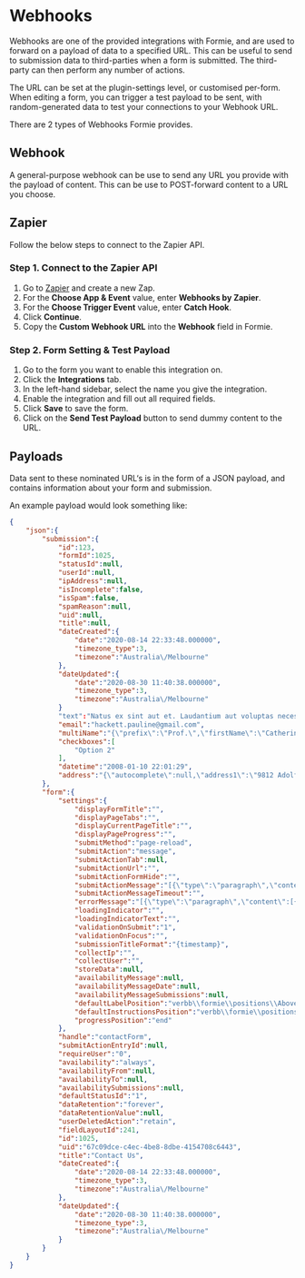 # Webhooks
Webhooks are one of the provided integrations with Formie, and are used to forward on a payload of data to a specified URL. This can be useful to send to submission data to third-parties when a form is submitted. The third-party can then perform any number of actions.

The URL can be set at the plugin-settings level, or customised per-form. When editing a form, you can trigger a test payload to be sent, with random-generated data to test your connections to your Webhook URL.

There are 2 types of Webhooks Formie provides.

## Webhook
A general-purpose webhook can be use to send any URL you provide with the payload of content. This can be use to POST-forward content to a URL you choose.

## Zapier
Follow the below steps to connect to the Zapier API.

### Step 1. Connect to the Zapier API
1. Go to <a href="https://zapier.com/app/zaps" target="_blank">Zapier</a> and create a new Zap.
1. For the **Choose App & Event** value, enter **Webhooks by Zapier**.
1. For the **Choose Trigger Event** value, enter **Catch Hook**.
1. Click **Continue**.
1. Copy the **Custom Webhook URL** into the **Webhook** field in Formie.

### Step 2. Form Setting & Test Payload
1. Go to the form you want to enable this integration on.
1. Click the **Integrations** tab.
1. In the left-hand sidebar, select the name you give the integration.
1. Enable the integration and fill out all required fields.
1. Click **Save** to save the form.
1. Click on the **Send Test Payload** button to send dummy content to the URL.


## Payloads
Data sent to these nominated URL‘s is in the form of a JSON payload, and contains information about your form and submission.

An example payload would look something like:

```json
{
    "json":{
        "submission":{
            "id":123,
            "formId":1025,
            "statusId":null,
            "userId":null,
            "ipAddress":null,
            "isIncomplete":false,
            "isSpam":false,
            "spamReason":null,
            "uid":null,
            "title":null,
            "dateCreated":{
                "date":"2020-08-14 22:33:48.000000",
                "timezone_type":3,
                "timezone":"Australia\/Melbourne"
            },
            "dateUpdated":{
                "date":"2020-08-30 11:40:38.000000",
                "timezone_type":3,
                "timezone":"Australia\/Melbourne"
            }
            "text":"Natus ex sint aut et. Laudantium aut voluptas necessitatibus mollitia. Dolorum aut officiis ea.",
            "email":"hackett.pauline@gmail.com",
            "multiName":"{\"prefix\":\"Prof.\",\"firstName\":\"Catherine\",\"middleName\":\"Erling\",\"lastName\":\"Padberg\",\"name\":null,\"isMultiple\":true}",
            "checkboxes":[
                "Option 2"
            ],
            "datetime":"2008-01-10 22:01:29",
            "address":"{\"autocomplete\":null,\"address1\":\"9812 Adolfo Street Apt. 382\\nKassulkeburgh, AZ 14824\",\"address2\":\"1206\",\"address3\":\"Well\",\"city\":\"Adahberg\",\"state\":\"Michigan\",\"zip\":\"73546-4092\",\"country\":\"French Guiana\"}",
        },
        "form":{
            "settings":{
                "displayFormTitle":"",
                "displayPageTabs":"",
                "displayCurrentPageTitle":"",
                "displayPageProgress":"",
                "submitMethod":"page-reload",
                "submitAction":"message",
                "submitActionTab":null,
                "submitActionUrl":"",
                "submitActionFormHide":"",
                "submitActionMessage":"[{\"type\":\"paragraph\",\"content\":[{\"type\":\"text\",\"text\":\"Submission saved.\"}]}]",
                "submitActionMessageTimeout":"",
                "errorMessage":"[{\"type\":\"paragraph\",\"content\":[{\"type\":\"text\",\"text\":\"Couldn\u2019t save submission due to errors.\"}]}]",
                "loadingIndicator":"",
                "loadingIndicatorText":"",
                "validationOnSubmit":"1",
                "validationOnFocus":"",
                "submissionTitleFormat":"{timestamp}",
                "collectIp":"",
                "collectUser":"",
                "storeData":null,
                "availabilityMessage":null,
                "availabilityMessageDate":null,
                "availabilityMessageSubmissions":null,
                "defaultLabelPosition":"verbb\\formie\\positions\\AboveInput",
                "defaultInstructionsPosition":"verbb\\formie\\positions\\BelowInput",
                "progressPosition":"end"
            },
            "handle":"contactForm",
            "submitActionEntryId":null,
            "requireUser":"0",
            "availability":"always",
            "availabilityFrom":null,
            "availabilityTo":null,
            "availabilitySubmissions":null,
            "defaultStatusId":"1",
            "dataRetention":"forever",
            "dataRetentionValue":null,
            "userDeletedAction":"retain",
            "fieldLayoutId":241,
            "id":1025,
            "uid":"67c09dce-c4ec-4be8-8dbe-4154708c6443",
            "title":"Contact Us",
            "dateCreated":{
                "date":"2020-08-14 22:33:48.000000",
                "timezone_type":3,
                "timezone":"Australia\/Melbourne"
            },
            "dateUpdated":{
                "date":"2020-08-30 11:40:38.000000",
                "timezone_type":3,
                "timezone":"Australia\/Melbourne"
            }
        }
    }
}
```